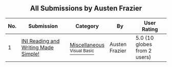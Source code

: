 ﻿<div align="center">

## All Submissions by Austen Frazier

</div>

No.  | Submission | Category | By   | User Rating
---- | ---------- | -------- | ---- | -----------
1 | [INI Reading and Writing Made Simple\!<br />](https://github.com/Planet-Source-Code/austen-frazier-ini-reading-and-writing-made-simple__1-61508) | [Miscellaneous<br /><sup>Visual Basic</sup>](../ByCategory/miscellaneous__1-1.md) | Austen Frazier | 5.0 (10 globes from 2 users)
